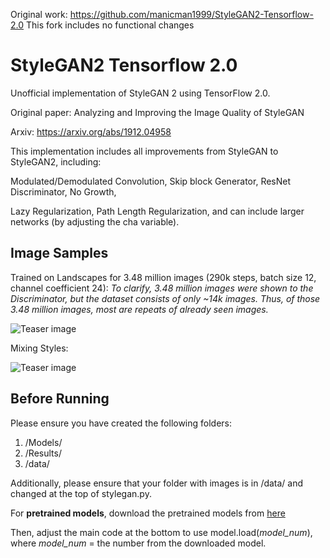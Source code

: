Original work: https://github.com/manicman1999/StyleGAN2-Tensorflow-2.0
This fork includes no functional changes

# StyleGAN2 Tensorflow 2.0

Unofficial implementation of StyleGAN 2 using TensorFlow 2.0.

Original paper: Analyzing and Improving the Image Quality of StyleGAN

Arxiv: https://arxiv.org/abs/1912.04958


This implementation includes all improvements from StyleGAN to StyleGAN2, including:

Modulated/Demodulated Convolution, Skip block Generator, ResNet Discriminator, No Growth,

Lazy Regularization, Path Length Regularization, and can include larger networks (by adjusting the cha variable).



## Image Samples
Trained on Landscapes for 3.48 million images (290k steps, batch size 12, channel coefficient 24):
*To clarify, 3.48 million images were shown to the Discriminator, but the dataset consists of only ~14k images.
Thus, of those 3.48 million images, most are repeats of already seen images.*

![Teaser image](./landscapes3.png)


Mixing Styles:

![Teaser image](./styles3.png)



## Before Running
Please ensure you have created the following folders:
1. /Models/
2. /Results/
3. /data/

Additionally, please ensure that your folder with images is in /data/ and changed at the top of stylegan.py.

For **pretrained models**, download the pretrained models from [here](https://drive.google.com/drive/folders/1jE0lIJxgaHS7EE6mzm_ftl0ZcaY6olqI?usp=sharing)

Then, adjust the main code at the bottom to use model.load(*model_num*), where *model_num* = the number from the downloaded model.
